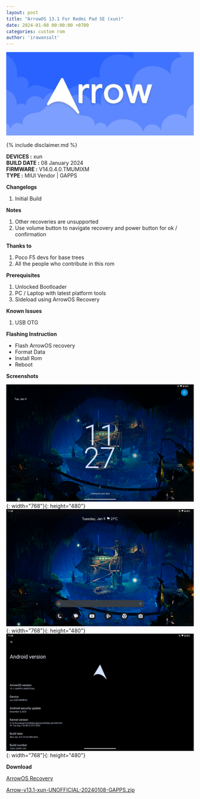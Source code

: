 ```yaml
---
layout: post
title: "ArrowOS 13.1 For Redmi Pad SE (xun)"
date: 2024-01-08 00:00:00 +0700
categories: custom rom
author: 'irawansalt'
---
```

![ArrowOS Banner](/assets/images/banner/arrowos.jpg)

{% include disclaimer.md %}

**DEVICES :** xun<br>
**BUILD DATE :** 08 January 2024<br>
**FIRMWARE :** V14.0.4.0.TMUMIXM<br>
**TYPE :** MIUI Vendor | GAPPS

**Changelogs**
<ol>
    <li>Initial Build</li>
</ol>

**Notes**
<ol>
    <li>Other recoveries are unsupported</li>
    <li>Use volume button to navigate recovery and power button for ok / confirmation</li>
</ol>

**Thanks to**
<ol>
    <li>Poco F5 devs for base trees</li>
    <li>All the people who contribute in this rom</li>
</ol>

**Prerequisites**
<ol>
    <li>Unlocked Bootloader</li>
    <li>PC / Laptop with latest platform tools</li>
    <li>Sideload using ArrowOS Recovery</li>
</ol>

**Known Issues**
<ol>
    <li>USB OTG</li>
</ol>

**Flashing Instruction**
<ul>
    <li>Flash ArrowOS recovery</li>
    <li>Format Data</li>
    <li>Install Rom</li>
    <li>Reboot</li>
</ul>

**Screenshots**

![Lock Screen](/assets/images/screenshots/2024/January/08/arrowos_xun_1.png){: width="768"}{: height="480"}
![Home Screen](/assets/images/screenshots/2024/January/08/arrowos_xun_2.png){: width="768"}{: height="480"}
![About Phone](/assets/images/screenshots/2024/January/08/arrowos_xun_3.png){: width="768"}{: height="480"}

**Download**

[ArrowOS Recovery](https://sourceforge.net/projects/irawansprojekt/files/xun/Android-13/ArrowOS/08-Jannuary-2024/recovery.img/download)

[Arrow-v13.1-xun-UNOFFICIAL-20240108-GAPPS.zip](https://sourceforge.net/projects/irawansprojekt/files/xun/Android-13/ArrowOS/08-Jannuary-2024/Arrow-v13.1-xun-UNOFFICIAL-20240108-GAPPS.zip/download)

